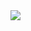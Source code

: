 <a>
  <img align="center" src="https://github-readme-stats.vercel.app/api/top-langs/?username=idpolik" />
</a>
